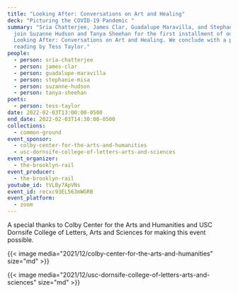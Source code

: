 ```yaml
---
title: "Looking After: Conversations on Art and Healing"
deck: "Picturing the COVID-19 Pandemic "
summary: "Sria Chatterjee, James Clar, Guadalupe Maravilla, and Stephanie Misa
  join Suzanne Hudson and Tanya Sheehan for the first installment of our series
  Looking After: Conversations on Art and Healing. We conclude with a poetry
  reading by Tess Taylor."
people:
  - person: sria-chatterjee
  - person: james-clar
  - person: guadalupe-maravilla
  - person: stephanie-misa
  - person: suzanne-hudson
  - person: tanya-sheehan
poets:
  - person: tess-taylor
date: 2022-02-03T13:00:00-0500
end_date: 2022-02-03T14:30:00-0500
collections:
  - common-ground
event_sponsor:
  - colby-center-for-the-arts-and-humanities
  - usc-dornsife-college-of-letters-arts-and-sciences
event_organizer:
  - the-brooklyn-rail
event_producer:
  - the-brooklyn-rail
youtube_id: tVLBy7ApVNs
event_id: recxc93EL563mWGRB
event_platform:
  - zoom
---
```

A special thanks to Colby Center for the Arts and Humanities and USC Dornsife College of Letters, Arts and Sciences for making this event possible. 

{{< image media="2021/12/colby-center-for-the-arts-and-humanities" size="md" >}}

{{< image media="2021/12/usc-dornsife-college-of-letters-arts-and-sciences" size="md" >}}